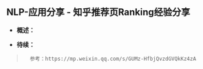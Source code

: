 ## NLP-应用分享 - 知乎推荐页Ranking经验分享
- **概述：**
>
>
>
>
>
>
>
>
>
>
>

- **待续：**
>       参考：https://mp.weixin.qq.com/s/GUMz-HfbjQvzdGVQkKz4zA
>
>
>
>
>
>
>
